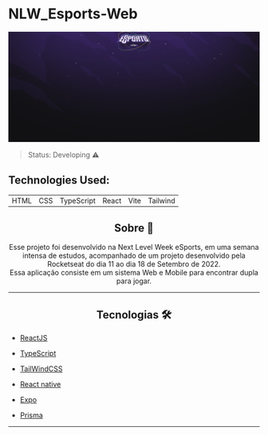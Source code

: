 # NLW_Esports-Web

![Preview](./src/assets/Preview-nlw.png)

> Status: Developing ⚠️

<h2>Technologies Used: </h2>
<table>
    <tr>
    <td>HTML</td>
    <td>CSS</td>
    <td>TypeScript</td>
    <td>React</td>
    <td>Vite</td>
    <td>Tailwind</td>
    </tr>
</table>


<h2 align="center">Sobre 📖</h2>
<p align="center">
   Esse projeto foi desenvolvido na Next Level Week eSports, em uma semana intensa de estudos, acompanhado de um projeto desenvolvido pela Rocketseat do dia 11 ao dia 18 de Setembro de 2022.<br>
   Essa aplicação consiste em um sistema Web e Mobile para encontrar dupla para jogar. <br>

</p>


---   

<h2 align="center">Tecnologias 🛠️</h2>

   <p>

- [ReactJS](https://reactjs.org/)
- [TypeScript](https://www.typescriptlang.org)
- [TailWindCSS](https://tailwindcss.com)
- [React native](https://reactnative.dev/)
- [Expo](https://expo.dev/)
- [Prisma](https://www.prisma.io)

   </p>

---
